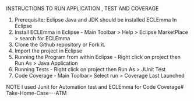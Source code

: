 

INSTRUCTIONS TO RUN APPLICATION , TEST AND COVERAGE


1. Prerequisite: 
    Eclipse
    Java and JDK should be installed 
    ECLEmma In Eclipse
2. Install ECLEmma in Eclipse - Main Toolbar > Help > Eclipse MarketPlace > search for ECLEmma
3. Clone the Github repository or Fork it.
4. Import the project in Eclipse 
5. Running the Program from within Eclipse - Right click on project then Run As > Java Application
6. Running Tests -  Right click on project then Run As > JUnit Test
7. Code Coverage - Main Toolbar> Select run >  Coverage Last Launched

NOTE
I used Junit for Automation test and ECLEmma for Code Coverage# Take-Home-Case---ATM
